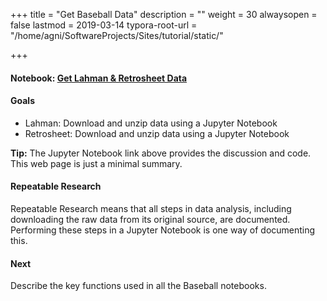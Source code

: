 +++
title = "Get Baseball Data"
description = ""
weight = 30
alwaysopen = false
lastmod = 2019-03-14
typora-root-url = "/home/agni/SoftwareProjects/Sites/tutorial/static/"

+++

#### Notebook: [Get Lahman & Retrosheet Data](http://nbviewer.jupyter.org/github/sdiehl28/tutorial-jupyter-notebooks/blob/master/python/BB01-Intro.ipynb)

#### Goals
* Lahman: Download and unzip data using a Jupyter Notebook
* Retrosheet: Download and unzip data using a Jupyter Notebook

<div class="alert alert-success">
<strong>Tip:</strong> The Jupyter Notebook link above provides the discussion and code.  This web page is just a minimal summary.
</div>

#### Repeatable Research
Repeatable Research means that all steps in data analysis, including downloading the raw data from its original source, are documented.  Performing these steps in a Jupyter Notebook is one way of documenting this.

#### Next

Describe the key functions used in all the Baseball notebooks.
